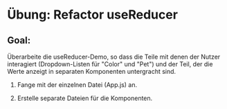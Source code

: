 # Übung: Refactor useReducer

## Goal:
Überarbeite die useReducer-Demo, so dass die Teile mit denen der Nutzer interagiert (Dropdown-Listen für "Color" und "Pet") und der Teil, der die Werte anzeigt in separaten Komponenten untergracht sind.

1. Fange mit der einzelnen Datei (App.js) an.

2. Erstelle separate Dateien für die Komponenten.
